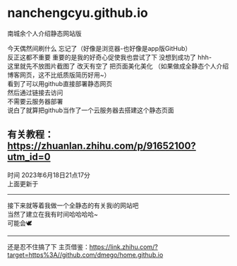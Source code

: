 # nanchengcyu.github.io
南城余个人介绍静态网站版


今天偶然间刷什么 忘记了（好像是浏览器-也好像是app版GitHub）<br>
反正这都不重要 重要的是我的好奇心促使我也尝试了下 没想到成功了 hhh-<br>
这里就先不放图片截图了 改天有空了 把页面美化美化 （如果做成全静态个人介绍博客网页，这不比纸质版简历好用~）  <br> 
看到了可以用github直接部署静态网页 <br>
然后通过链接去访问 <br>
不需要云服务器部署<br>
说白了就算把github当作了一个云服务器去搭建这个静态页面<br>

有关教程：https://zhuanlan.zhihu.com/p/91652100?utm_id=0
-------------------------------------------------------
时间 2023年6月18日21点17分<br>
上面更新于<br>

--------------------------------------------------------

接下来就等着我做一个全静态的有关我i的网站吧<br>
当然了建立在我有时间哈哈哈哈~<br>
可能会🕊<br>

---------------------------------
还是忍不住搞了下
主页借鉴：https://link.zhihu.com/?target=https%3A//github.com/dmego/home.github.io
